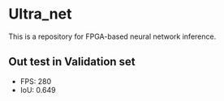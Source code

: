 # Ultra_net

This is a repository for FPGA-based neural network inference.


## Out test in Validation set
- FPS: 280
- IoU: 0.649

